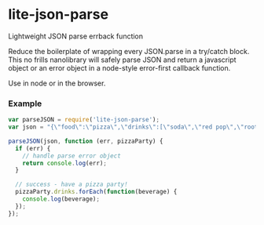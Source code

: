 # lite-json-parse

Lightweight JSON parse errback function

Reduce the boilerplate of wrapping every JSON.parse in a try/catch block. This no frills nanolibrary will safely parse JSON and return a javascript object or an error object in a node-style error-first callback function.

Use in node or in the browser.

### Example
```javascript
var parseJSON = require('lite-json-parse');
var json = "{\"food\":\"pizza\",\"drinks\":[\"soda\",\"red pop\",\"root beer\"]}";

parseJSON(json, function (err, pizzaParty) {
  if (err) {
    // handle parse error object
    return console.log(err);
  }

  // success - have a pizza party!
  pizzaParty.drinks.forEach(function(beverage) {
    console.log(beverage);
  });
});
```

